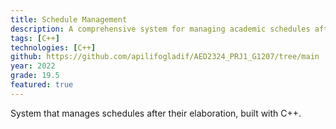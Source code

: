 ```yaml
---
title: Schedule Management
description: A comprehensive system for managing academic schedules after their initial creation. The application handles class allocations, student distribution, and timetable optimization to reduce conflicts and improve resource utilization.
tags: [C++]
technologies: [C++]
github: https://github.com/apilifogladif/AED2324_PRJ1_G1207/tree/main
year: 2022
grade: 19.5
featured: true
---
```

System that manages schedules after their elaboration, built with C++.
